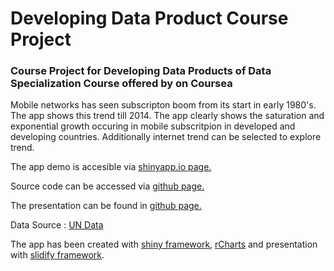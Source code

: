 # Developing Data Product Course Project
### Course Project for Developing Data Products of Data Specialization Course offered by on Coursea

Mobile networks has seen subscripton boom from its start in early 1980's. The app shows this trend till 2014. The app clearly shows the saturation and exponential growth occuring in  mobile subscritpion in developed and developing countries.
Additionally internet trend can be selected to explore trend.

The app demo is accesible via [shinyapp.io page.](http://sirujam.shinyapps.io/Telecom_Trend)

Source code can be accessed via [github page.](https://github.com/sirujam/developingDataProduct)

The presentation can be found in [github page.](https://sirujam.github.com/courseProjectPitch/index.html)

Data Source : [UN Data](http://data.un.org)

The app has been created with [shiny framework](http://shiny.rstudio.com/), [rCharts](http://rcharts.io) and presentation with [slidify framework](http://ramnathv.github.io/slidify/).
